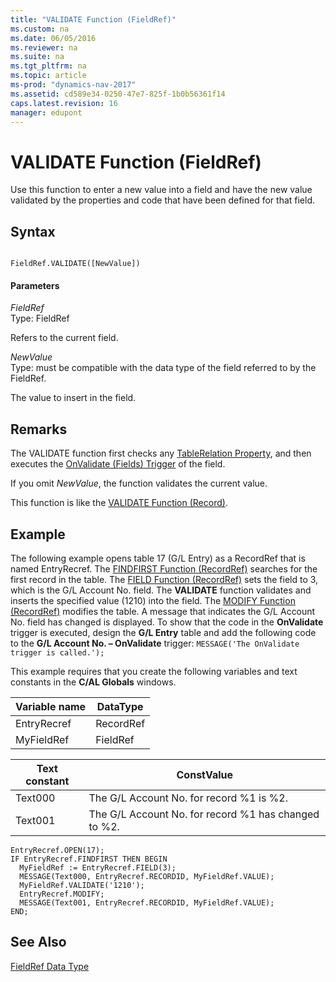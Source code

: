 ```yaml
---
title: "VALIDATE Function (FieldRef)"
ms.custom: na
ms.date: 06/05/2016
ms.reviewer: na
ms.suite: na
ms.tgt_pltfrm: na
ms.topic: article
ms-prod: "dynamics-nav-2017"
ms.assetid: cd589e34-0250-47e7-825f-1b0b56361f14
caps.latest.revision: 16
manager: edupont
---
```

# VALIDATE Function (FieldRef)
Use this function to enter a new value into a field and have the new value validated by the properties and code that have been defined for that field.  
  
## Syntax  
  
```  
  
FieldRef.VALIDATE([NewValue])  
```  
  
#### Parameters  
 *FieldRef*  
 Type: FieldRef  
  
 Refers to the current field.  
  
 *NewValue*  
 Type: must be compatible with the data type of the field referred to by the FieldRef.  
  
 The value to insert in the field.  
  
## Remarks  
 The VALIDATE function first checks any [TableRelation Property](TableRelation-Property.md), and then executes the [OnValidate \(Fields\) Trigger](OnValidate--Fields--Trigger.md) of the field.  
  
 If you omit *NewValue*, the function validates the current value.  
  
 This function is like the [VALIDATE Function \(Record\)](VALIDATE-Function--Record-.md).  
  
## Example  
 The following example opens table 17 \(G\/L Entry\) as a RecordRef that is named EntryRecref. The [FINDFIRST Function \(RecordRef\)](FINDFIRST-Function--RecordRef-.md) searches for the first record in the table. The [FIELD Function \(RecordRef\)](FIELD-Function--RecordRef-.md) sets the field to 3, which is the G\/L Account No. field. The **VALIDATE** function validates and inserts the specified value \(1210\) into the field. The [MODIFY Function \(RecordRef\)](MODIFY-Function--RecordRef-.md) modifies the table. A message that indicates the G\/L Account No. field has changed is displayed. To show that the code in the **OnValidate** trigger is executed, design the **G\/L Entry** table and add the following code to the **G\/L Account No. – OnValidate** trigger: `MESSAGE('The OnValidate trigger is called.');`  
  
 This example requires that you create the following variables and text constants in the **C\/AL Globals** windows.  
  
|Variable name|DataType|  
|-------------------|--------------|  
|EntryRecref|RecordRef|  
|MyFieldRef|FieldRef|  
  
|Text constant|ConstValue|  
|-------------------|----------------|  
|Text000|The G\/L Account No. for record %1 is %2.|  
|Text001|The G\/L Account No. for record %1 has changed to %2.|  
  
```  
EntryRecref.OPEN(17);  
IF EntryRecref.FINDFIRST THEN BEGIN  
  MyFieldRef := EntryRecref.FIELD(3);  
  MESSAGE(Text000, EntryRecref.RECORDID, MyFieldRef.VALUE);  
  MyFieldRef.VALIDATE('1210');  
  EntryRecref.MODIFY;  
  MESSAGE(Text001, EntryRecref.RECORDID, MyFieldRef.VALUE);  
END;  
```  
  
## See Also  
 [FieldRef Data Type](FieldRef-Data-Type.md)